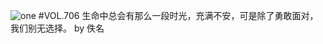 ![one](http://image.wufazhuce.com/Fn1QkUaWB2Cm-G3wAl00LnOaDfaY)
#VOL.706
生命中总会有那么一段时光，充满不安，可是除了勇敢面对，我们别无选择。 by 佚名